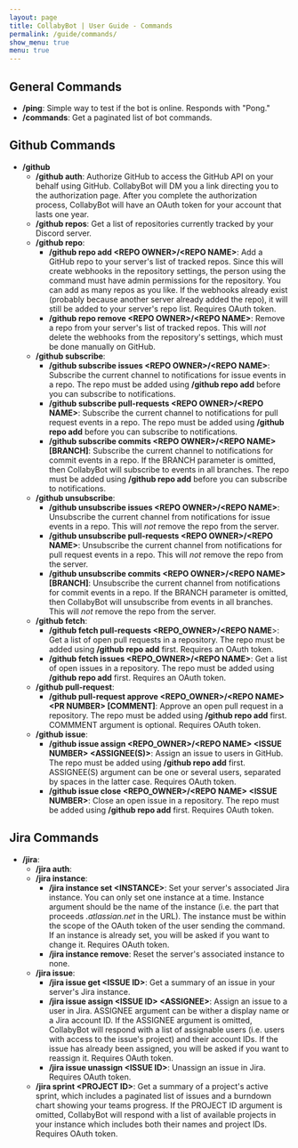 ```yaml
---
layout: page
title: CollabyBot | User Guide - Commands
permalink: /guide/commands/
show_menu: true
menu: true
---
```


## General Commands

* **/ping**: Simple way to test if the bot is online. Responds with "Pong."
* **/commands**: Get a paginated list of bot commands.

## Github Commands

* **/github**
    * **/github auth**: Authorize GitHub to access the GitHub API on your behalf using GitHub. CollabyBot will DM you a link directing you to the authorization page. After you complete the authorization process, CollabyBot will have an OAuth token for your account that lasts one year.
    * **/github repos**: Get a list of repositories currently tracked by your Discord server.
    * **/github repo**:
      * **/github repo add \<REPO OWNER>/\<REPO NAME>**: Add a GitHub repo to your server's list of tracked repos. Since this will create webhooks in the repository settings, the person using the command must have admin permissions for the repository. You can add as many repos as you like. If the webhooks already exist (probably because another server already added the repo), it will still be added to your server's repo list. Requires OAuth token.
      * **/github repo remove \<REPO OWNER>/\<REPO NAME>**: Remove a repo from your server's list of tracked repos. This will _not_ delete the webhooks from the repository's settings, which must be done manually on GitHub.
    * **/github subscribe**:
      * **/github subscribe issues \<REPO OWNER>/\<REPO NAME>**: Subscribe the current channel to notifications for issue events in a repo. The repo must be added using **/github repo add** before you can subscribe to notifications.
      * **/github subscribe pull-requests \<REPO OWNER>/\<REPO NAME>**: Subscribe the current channel to notifications for pull request events in a repo. The repo must be added using **/github repo add** before you can subscribe to notifications.
      * **/github subscribe commits \<REPO OWNER>/\<REPO NAME> \[BRANCH]**: Subscribe the current channel to notifications for commit events in a repo. If the BRANCH parameter is omitted, then CollabyBot will subscribe to events in all branches. The repo must be added using **/github repo add** before you can subscribe to notifications.
    * **/github unsubscribe**:
      * **/github unsubscribe issues \<REPO OWNER>/\<REPO NAME>**: Unsubscribe the current channel from notifications for issue events in a repo. This will _not_ remove the repo from the server.
      * **/github unsubscribe pull-requests \<REPO OWNER>/\<REPO NAME>**: Unsubscribe the current channel from notifications for pull request events in a repo. This will _not_ remove the repo from the server.
      * **/github unsubscribe commits \<REPO OWNER>/\<REPO NAME> \[BRANCH]**: Unsubscribe the current channel from notifications for commit events in a repo. If the BRANCH parameter is omitted, then CollabyBot will unsubscribe from events in all branches. This will _not_ remove the repo from the server.
    * **/github fetch**:
      * **/github fetch pull-requests \<REPO_OWNER>/\<REPO NAME**>: Get a list of open pull requests in a repository. The repo must be added using **/github repo add** first. Requires an OAuth token.
      * **/github fetch issues \<REPO_OWNER>/\<REPO NAME>**: Get a list of open issues in a repository. The repo must be added using **/github repo add** first. Requires an OAuth token.
    * **/github pull-request**:
      * **/github pull-request approve \<REPO_OWNER>/\<REPO NAME> \<PR NUMBER> \[COMMENT]**: Approve an open pull request in a repository. The repo must be added using **/github repo add** first. COMMMENT argument is optional. Requires OAuth token.
    * **/github issue**:
      * **/github issue assign \<REPO_OWNER>/\<REPO NAME> \<ISSUE NUMBER> \<ASSIGNEE(S)>**: Assign an issue to users in GitHub. The repo must be added using **/github repo add** first. ASSIGNEE(S) argument can be one or several users, separated by spaces in the latter case. Requires OAuth token.
      * **/github issue close \<REPO_OWNER>/\<REPO NAME> \<ISSUE NUMBER>**: Close an open issue in a repository. The repo must be added using **/github repo add** first. Requires OAuth token.

## Jira Commands

* **/jira**:
  * **/jira auth**:
  * **/jira instance**:
    * **/jira instance set \<INSTANCE>**: Set your server's associated Jira instance. You can only set one instance at a time. Instance argument should be the name of the instance (i.e. the part that proceeds _.atlassian.net_ in the URL). The instance must be within the scope of the OAuth token of the user sending the command. If an instance is already set, you will be asked if you want to change it. Requires OAuth token.
    * **/jira instance remove**: Reset the server's associated instance to none.
  * **/jira issue**:
    * **/jira issue get \<ISSUE ID>**: Get a summary of an issue in your server's Jira instance.
    * **/jira issue assign \<ISSUE ID> \<ASSIGNEE>**: Assign an issue to a user in Jira. ASSIGNEE argument can be wither a display name or a Jira account ID. If the ASSIGNEE argument is omitted, CollabyBot will respond with a list of assignable users (i.e. users with access to the issue's project) and their account IDs. If the issue has already been assigned, you will be asked if you want to reassign it. Requires OAuth token.
    * **/jira issue unassign \<ISSUE ID>**: Unassign an issue in Jira. Requires OAuth token.
  * **/jira sprint \<PROJECT ID>**: Get a summary of a project's active sprint, which includes a paginated list of issues and a burndown chart showing your teams progress. If the PROJECT ID argument is omitted, CollabyBot will respond with a list of available projects in your instance which includes both their names and project IDs. Requires OAuth token.